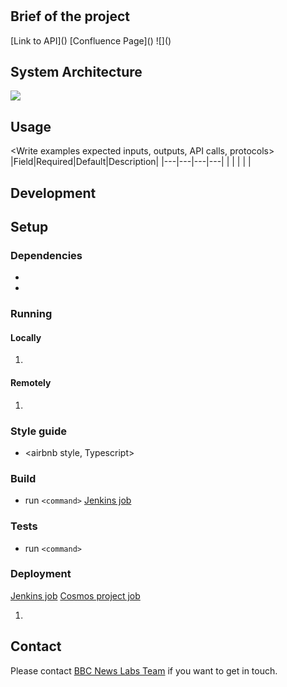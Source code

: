 # <Project Name>

## Brief of the project
<description>
[Link to API]()
[Confluence Page](<link to confluence page>)
![](<Screenshot of UI>)
 
## System Architecture
![](<Overview of system architecture>)
<High level overview of system architecture>
 
## Usage
<Write examples expected inputs, outputs, API calls, protocols>
|Field|Required|Default|Description|
|---|---|---|---|
|   |   |   |   |
 
## Development
 
## Setup
### Dependencies
* <react>
*
 
<Describe your stack>
 
### Running
#### Locally
1. <Steps to run locally in development mode>
 
#### Remotely
1. <Steps to run remotely>
 
### Style guide
* <airbnb style, Typescript>
 
### Build
* run `<command>`
[Jenkins job]()
 
### Tests
* run `<command>`
 
### Deployment
[Jenkins job]()
[Cosmos project job]()
1. <Steps to deployment>
 
## Contact
Please contact [BBC News Labs Team](BBCNewsLabsTeam@bbc.co.uk) if you want to get in touch.

<!-- Test PR -->